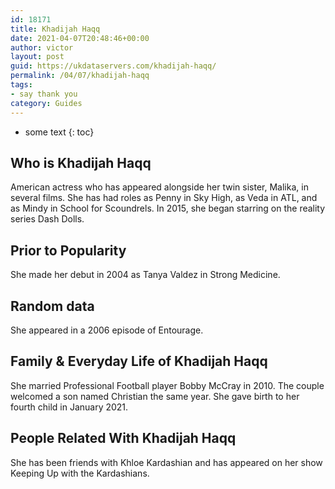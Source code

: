 ```yaml
---
id: 18171
title: Khadijah Haqq
date: 2021-04-07T20:48:46+00:00
author: victor
layout: post
guid: https://ukdataservers.com/khadijah-haqq/
permalink: /04/07/khadijah-haqq
tags:
- say thank you
category: Guides
---
```


* some text
{: toc}


## Who is Khadijah Haqq



American actress who has appeared alongside her twin sister, Malika, in several films. She has had roles as Penny in Sky High, as Veda in ATL, and as Mindy in School for Scoundrels. In 2015, she began starring on the reality series Dash Dolls.

                
                
                
## Prior to Popularity



She made her debut in 2004 as Tanya Valdez in Strong Medicine.

                
                
                
## Random data



She appeared in a 2006 episode of Entourage.

                
                
                
## Family & Everyday Life of Khadijah Haqq



She married Professional Football player Bobby McCray in 2010. The couple welcomed a son named Christian the same year. She gave birth to her fourth child in January 2021. 

                
                
                
## People Related With Khadijah Haqq



She has been friends with Khloe Kardashian and has appeared on her show Keeping Up with the Kardashians.

                
              
            
          
          
          